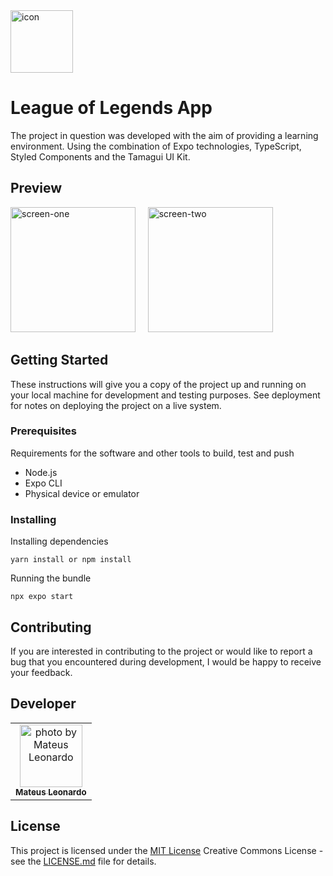 <img src="https://github.com/mateusmatosleonardo/league-of-legends-app-UI/assets/73812069/074035f5-2227-4377-9076-e30e5851e6e5" width="100px;" alt="icon"/>

# League of Legends App

The project in question was developed with the aim of providing a learning environment. Using the combination of Expo technologies, TypeScript, Styled Components and the Tamagui UI Kit.

## Preview
<img src="https://github.com/mateusmatosleonardo/league-of-legends-app-UI/assets/73812069/5d2e7d7e-0dab-4804-9126-fd740cc228b1" width="200px;" alt="screen-one"/>
&nbsp;
&nbsp;
<img src="https://github.com/mateusmatosleonardo/league-of-legends-app-UI/assets/73812069/92540575-ab24-478c-a995-4a5202044882" width="200px;" alt="screen-two"/>

## Getting Started

These instructions will give you a copy of the project up and running on
your local machine for development and testing purposes. See deployment
for notes on deploying the project on a live system.

### Prerequisites

Requirements for the software and other tools to build, test and push 
- Node.js
- Expo CLI
- Physical device or emulator

### Installing

Installing dependencies

    yarn install or npm install

Running the bundle

    npx expo start

## Contributing

If you are interested in contributing to the project or would like to report a bug that you encountered during development, I would be happy to receive your feedback.

## Developer

<table>
  <tr>
    <td align="center">
      <a href="#">
        <img src="https://avatars.githubusercontent.com/u/73812069?v=4" width="100px;" alt="photo by Mateus Leonardo"/><br>
        <sub>
          <b>Mateus Leonardo</b>
        </sub>
      </a>
    </td>
  </tr>
</table>

## License

This project is licensed under the [MIT License](LICENSE.md)
Creative Commons License - see the [LICENSE.md](LICENSE.md) file for
details.
